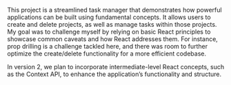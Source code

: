 This project is a streamlined task manager that demonstrates how powerful applications can be built using fundamental concepts. It allows users to create and delete projects, as well as manage tasks within those projects. My goal was to challenge myself by relying on basic React principles to showcase common caveats and how React addresses them. For instance, prop drilling is a challenge tackled here, and there was room to further optimize the create/delete functionality for a more efficient codebase.

In version 2, we plan to incorporate intermediate-level React concepts, such as the Context API, to enhance the application’s functionality and structure.

